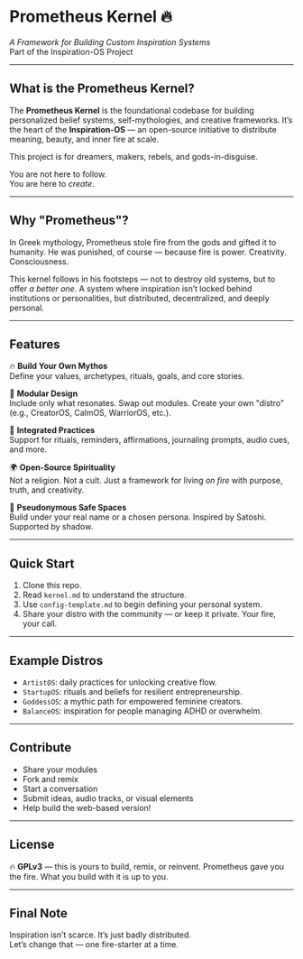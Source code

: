 # Prometheus Kernel 🔥  
*A Framework for Building Custom Inspiration Systems*  
Part of the Inspiration-OS Project

---

## What is the Prometheus Kernel?

The **Prometheus Kernel** is the foundational codebase for building personalized belief systems, self-mythologies, and creative frameworks. It’s the heart of the **Inspiration-OS** — an open-source initiative to distribute meaning, beauty, and inner fire at scale.

This project is for dreamers, makers, rebels, and gods-in-disguise.

You are not here to follow.  
You are here to *create*.

---

## Why "Prometheus"?

In Greek mythology, Prometheus stole fire from the gods and gifted it to humanity. He was punished, of course — because fire is power. Creativity. Consciousness.

This kernel follows in his footsteps — not to destroy old systems, but to offer *a better one*. A system where inspiration isn’t locked behind institutions or personalities, but distributed, decentralized, and deeply personal.

---

## Features

🔥 **Build Your Own Mythos**  
Define your values, archetypes, rituals, goals, and core stories.

🧠 **Modular Design**  
Include only what resonates. Swap out modules. Create your own "distro" (e.g., CreatorOS, CalmOS, WarriorOS, etc.).

🔔 **Integrated Practices**  
Support for rituals, reminders, affirmations, journaling prompts, audio cues, and more.

🌍 **Open-Source Spirituality**  
Not a religion. Not a cult. Just a framework for living *on fire* with purpose, truth, and creativity.

👤 **Pseudonymous Safe Spaces**  
Build under your real name or a chosen persona. Inspired by Satoshi. Supported by shadow.

---

## Quick Start

1. Clone this repo.
2. Read `kernel.md` to understand the structure.
3. Use `config-template.md` to begin defining your personal system.
4. Share your distro with the community — or keep it private. Your fire, your call.

---

## Example Distros

- `ArtistOS`: daily practices for unlocking creative flow.
- `StartupOS`: rituals and beliefs for resilient entrepreneurship.
- `GoddessOS`: a mythic path for empowered feminine creators.
- `BalanceOS`: inspiration for people managing ADHD or overwhelm.

---

## Contribute

- Share your modules
- Fork and remix
- Start a conversation
- Submit ideas, audio tracks, or visual elements
- Help build the web-based version!

---

## License

🔥 **GPLv3** — this is yours to build, remix, or reinvent. 
Prometheus gave you the fire. What you build with it is up to you. 

---

## Final Note

Inspiration isn’t scarce. It’s just badly distributed.  
Let’s change that — one fire-starter at a time.

